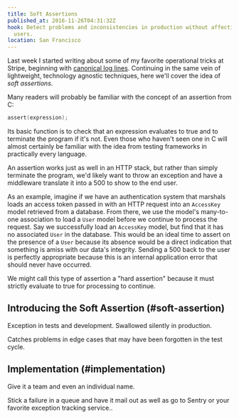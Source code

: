 ```yaml
---
title: Soft Assertions
published_at: 2016-11-26T04:31:32Z
hook: Detect problems and inconsistencies in production without affecting
  users.
location: San Francisco
---
```


Last week I started writing about some of my favorite operational tricks at
Stripe, beginning with [canonical log lines](/canonical-log-lines). Continuing
in the same vein of lightweight, technology agnostic techniques, here we'll
cover the idea of _soft assertions_.

Many readers will probably be familiar with the concept of an assertion from C:

``` c
assert(expression);
```

Its basic function is to check that an expression evaluates to true and to
terminate the program if it's not. Even those who haven't seen one in C will
almost certainly be familiar with the idea from testing frameworks in
practically every language.

An assertion works just as well in an HTTP stack, but rather than simply
terminate the program, we'd likely want to throw an exception and have a
middleware translate it into a 500 to show to the end user.

As an example, imagine if we have an authentication system that marshals loads
an access token passed in with an HTTP request into an `AccessKey` model
retrieved from a database. From there, we use the model's many-to-one
association to load a `User` model before we continue to process the request.
Say we successfully load an `AccessKey` model, but find that it has no
associated `User` in the database. This would be an ideal time to assert on the
presence of a `User` because its absence would be a direct indication that
something is amiss with our data's integrity. Sending a 500 back to the user is
perfectly appropriate because this is an internal application error that should
never have occurred.

We might call this type of assertion a "hard assertion" because it must
strictly evaluate to true for processing to continue.

## Introducing the Soft Assertion (#soft-assertion)

Exception in tests and development. Swallowed silently in production.

Catches problems in edge cases that may have been forgotten in the test cycle.

## Implementation (#implementation)

Give it a team and even an individual name.

Stick a failure in a queue and have it mail out as well as go to Sentry or your favorite exception tracking service..
